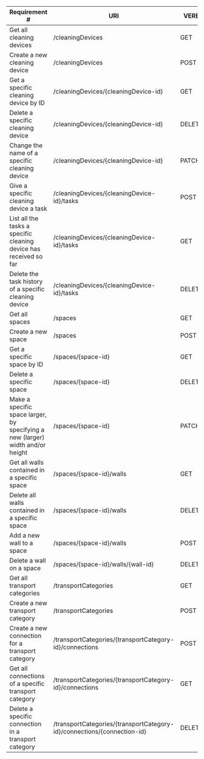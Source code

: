 |Requirement # | URI | VERB |
|---|---|---|
| Get all cleaning devices                                                       | /cleaningDevices | GET |
| Create a new cleaning device                                                   | /cleaningDevices | POST |
| Get a specific cleaning device by ID                                           | /cleaningDevices/{cleaningDevice-id} | GET |
| Delete a specific cleaning device                                              | /cleaningDevices/{cleaningDevice-id} | DELETE |
| Change the name of a specific cleaning device                                  | /cleaningDevices/{cleaningDevice-id} | PATCH |
| Give a specific cleaning device a task                                         | /cleaningDevices/{cleaningDevice-id}/tasks | POST |
| List all the tasks a specific cleaning device has received so far              | /cleaningDevices/{cleaningDevice-id}/tasks | GET |
| Delete the task history of a specific cleaning device                          | /cleaningDevices/{cleaningDevice-id}/tasks | DELETE |
| Get all spaces                                                                 | /spaces | GET |
| Create a new space                                                             | /spaces | POST |
| Get a specific space by ID                                                     | /spaces/{space-id} | GET |
| Delete a specific space                                                        | /spaces/{space-id} | DELETE |
| Make a specific space larger, by specifying a new (larger) width and/or height | /spaces/{space-id} | PATCH |
| Get all walls contained in a specific space                                    | /spaces/{space-id}/walls | GET |
| Delete all walls contained in a specific space                                 | /spaces/{space-id}/walls | DELETE |
| Add a new wall to a space                                                      | /spaces/{space-id}/walls | POST |
| Delete a wall on a space                                                       | /spaces/{space-id}/walls/{wall-id} | DELETE |
| Get all transport categories                                                   | /transportCategories | GET |
| Create a new transport category                                                | /transportCategories | POST |
| Create a new connection for a transport category                               | /transportCategories/{transportCategory-id}/connections | POST |
| Get all connections of a specific transport category                           | /transportCategories/{transportCategory-id}/connections | GET |
| Delete a specific connection in a transport category                           | /transportCategories/{transportCategory-id}/connections/{connection-id} | DELETE |